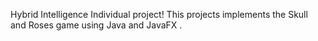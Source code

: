 Hybrid Intelligence Individual project! This projects implements the Skull and Roses game using Java and JavaFX .
